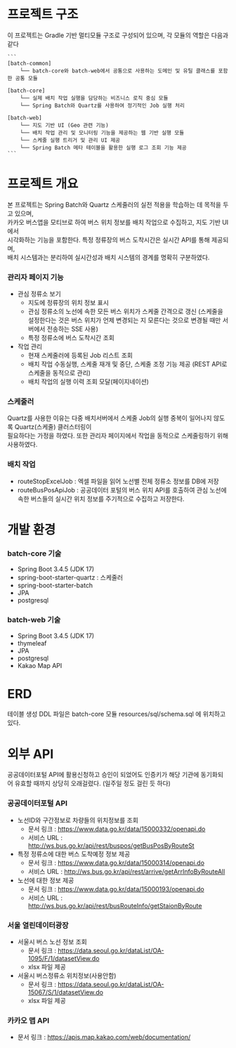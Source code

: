 # 프로젝트 구조

이 프로젝트는 Gradle 기반 멀티모듈 구조로 구성되어 있으며, 각 모듈의 역할은 다음과 같다

<pre><code>```
[batch-common]
    └── batch-core와 batch-web에서 공통으로 사용하는 도메인 및 유틸 클래스를 포함한 공통 모듈

[batch-core]
    └── 실제 배치 작업 실행을 담당하는 비즈니스 로직 중심 모듈
    └── Spring Batch와 Quartz를 사용하여 정기적인 Job 실행 처리

[batch-web]
    └── 지도 기반 UI (Geo 관련 기능)
    └── 배치 작업 관리 및 모니터링 기능을 제공하는 웹 기반 실행 모듈
    └── 스케줄 실행 트리거 및 관리 UI 제공
    └── Spring Batch 메타 테이블을 활용한 실행 로그 조회 기능 제공
``` </code></pre>


# 프로젝트 개요

본 프로젝트는 Spring Batch와 Quartz 스케줄러의 실전 적용을 학습하는 데 목적을 두고 있으며,  
카카오 버스앱을 모티브로 하여 버스 위치 정보를 배치 작업으로 수집하고, 지도 기반 UI에서  
시각화하는 기능을 포함한다. 특정 정류장의 버스 도착시간은 실시간 API를 통해 제공되며,  
배치 시스템과는 분리하여 실시간성과 배치 시스템의 경계를 명확히 구분하였다.

### 관리자 페이지 기능
* 관심 정류소 보기
	* 지도에 정류장의 위치 정보 표시
	* 관심 정류소의 노선에 속한 모든 버스 위치가 스케줄 간격으로 갱신 (스케줄을 설정한다는 것은 버스 위치가 언제 변경되는 지 모른다는 것으로 변경될 때만 서버에서 전송하는 SSE 사용)
	* 특정 정류소에 버스 도착시간 조회
* 작업 관리
	* 현재 스케줄러에 등록된 Job 리스트 조회
	* 배치 작업 수동실행, 스케줄 재개 및 중단, 스케줄 조정 기능 제공 (REST API로 스케줄을 동적으로 관리)
	* 배치 작업의 실행 이력 조회 모달(페이지네이션)


### 스케줄러
Quartz를 사용한 이유는 다중 배치서버에서 스케줄 Job의 실행 중복이 일어나지 않도록 Quartz(스케줄) 클러스터링이  
필요하다는 가정을 하였다. 또한 관리자 페이지에서 작업을 동적으로 스케줄링하기 위해 사용하였다.

### 배치 작업
* routeStopExcelJob : 엑셀 파일을 읽어 노선별 전체 정류소 정보를 DB에 저장
* routeBusPosApiJob : 공공데이터 포털의 버스 위치 API를 호출하여 관심 노선에 속한 버스들의 실시간 위치 정보를 주기적으로 수집하고 저장한다.


# 개발 환경

### batch-core 기술
* Spring Boot 3.4.5 (JDK 17)
* spring-boot-starter-quartz : 스케줄러
* spring-boot-starter-batch
* JPA
* postgresql


### batch-web 기술
* Spring Boot 3.4.5 (JDK 17)
* thymeleaf
* JPA
* postgresql
* Kakao Map API


# ERD

테이블 생성 DDL 파일은 batch-core 모듈 resources/sql/schema.sql 에 위치하고 있다.


# 외부 API

공공데이터포털 API에 활용신청하고 승인이 되었어도 인증키가 해당 기관에 동기화되어 유효할 때까지 상당히 오래걸렸다. (일주일 정도 걸린 듯 하다)

### 공공데이터포털 API
* 노선ID와 구간정보로 차량들의 위치정보를 조회
	* 문서 링크 : https://www.data.go.kr/data/15000332/openapi.do
	* 서비스 URL : http://ws.bus.go.kr/api/rest/buspos/getBusPosByRouteSt
* 특정 정류소에 대한 버스 도착예정 정보 제공
	* 문서 링크 : https://www.data.go.kr/data/15000314/openapi.do
	* 서비스 URL : http://ws.bus.go.kr/api/rest/arrive/getArrInfoByRouteAll
* 노선에 대한 정보 제공
	* 문서 링크 : https://www.data.go.kr/data/15000193/openapi.do
	* 서비스 URL : http://ws.bus.go.kr/api/rest/busRouteInfo/getStaionByRoute

### 서울 열린데이터광장
* 서울시 버스 노선 정보 조회
	* 문서 링크 : https://data.seoul.go.kr/dataList/OA-1095/F/1/datasetView.do
	* xlsx 파일 제공
* 서울시 버스정류소 위치정보(사용안함)
	* 문서 링크 : https://data.seoul.go.kr/dataList/OA-15067/S/1/datasetView.do
	* xlsx 파일 제공

### 카카오 맵 API
* 문서 링크 : https://apis.map.kakao.com/web/documentation/